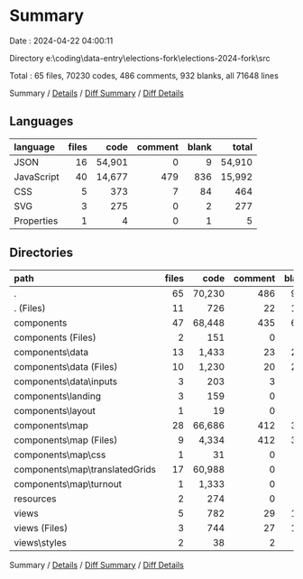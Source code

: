 # Summary

Date : 2024-04-22 04:00:11

Directory e:\\coding\\data-entry\\elections-fork\\elections-2024-fork\\src

Total : 65 files,  70230 codes, 486 comments, 932 blanks, all 71648 lines

Summary / [Details](details.md) / [Diff Summary](diff.md) / [Diff Details](diff-details.md)

## Languages
| language | files | code | comment | blank | total |
| :--- | ---: | ---: | ---: | ---: | ---: |
| JSON | 16 | 54,901 | 0 | 9 | 54,910 |
| JavaScript | 40 | 14,677 | 479 | 836 | 15,992 |
| CSS | 5 | 373 | 7 | 84 | 464 |
| SVG | 3 | 275 | 0 | 2 | 277 |
| Properties | 1 | 4 | 0 | 1 | 5 |

## Directories
| path | files | code | comment | blank | total |
| :--- | ---: | ---: | ---: | ---: | ---: |
| . | 65 | 70,230 | 486 | 932 | 71,648 |
| . (Files) | 11 | 726 | 22 | 150 | 898 |
| components | 47 | 68,448 | 435 | 661 | 69,544 |
| components (Files) | 2 | 151 | 0 | 28 | 179 |
| components\\data | 13 | 1,433 | 23 | 253 | 1,709 |
| components\\data (Files) | 10 | 1,230 | 20 | 219 | 1,469 |
| components\\data\\inputs | 3 | 203 | 3 | 34 | 240 |
| components\\landing | 3 | 159 | 0 | 32 | 191 |
| components\\layout | 1 | 19 | 0 | 3 | 22 |
| components\\map | 28 | 66,686 | 412 | 345 | 67,443 |
| components\\map (Files) | 9 | 4,334 | 412 | 328 | 5,074 |
| components\\map\\css | 1 | 31 | 0 | 6 | 37 |
| components\\map\\translatedGrids | 17 | 60,988 | 0 | 9 | 60,997 |
| components\\map\\turnout | 1 | 1,333 | 0 | 2 | 1,335 |
| resources | 2 | 274 | 0 | 2 | 276 |
| views | 5 | 782 | 29 | 119 | 930 |
| views (Files) | 3 | 744 | 27 | 111 | 882 |
| views\\styles | 2 | 38 | 2 | 8 | 48 |

Summary / [Details](details.md) / [Diff Summary](diff.md) / [Diff Details](diff-details.md)